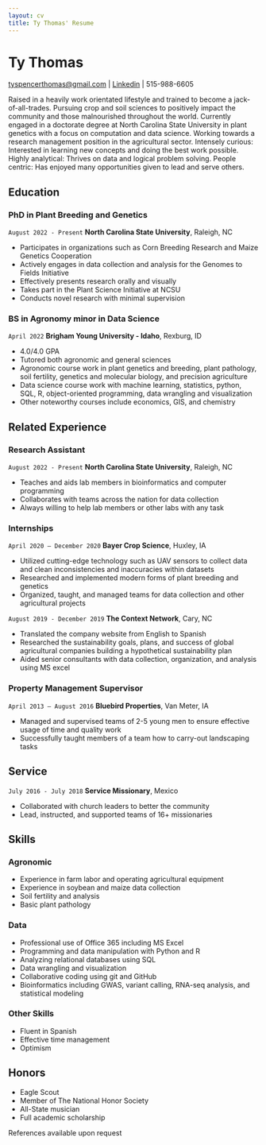```yaml
---
layout: cv
title: Ty Thomas' Resume
---
```

# Ty Thomas

<div id="webaddress">
<a href="tyspencerthomas@gmail.com">tyspencerthomas@gmail.com</a>
| <a href="https://www.linkedin.com/in/tyspencerthomas">Linkedin</a>
| 515-988-6605
</div>

Raised in a heavily work orientated lifestyle and trained to become a jack-of-all-trades. Pursuing crop and soil sciences to positively impact the community and those malnourished throughout the world. Currently engaged in a doctorate degree at North Carolina State University in plant genetics with a focus on computation and data science. Working towards a research management position in the agricultural sector. Intensely curious: Interested in learning new concepts and doing the best work possible. Highly analytical: Thrives on data and logical problem solving. People centric: Has enjoyed many opportunities given to lead and serve others.

<!-- https://www.monique.tech/the-art-of-markdown -->

## Education

### PhD in Plant Breeding and Genetics
`August 2022 - Present`
__North Carolina State University__, Raleigh, NC

- Participates in organizations such as Corn Breeding Research and Maize Genetics Cooperation
- Actively engages in data collection and analysis for the Genomes to Fields Initiative
- Effectively presents research orally and visually
- Takes part in the Plant Science Initiative at NCSU
- Conducts novel research with minimal supervision

### BS in Agronomy minor in Data Science
`April 2022`
__Brigham Young University - Idaho__, Rexburg, ID

- 4.0/4.0 GPA
- Tutored both agronomic and general sciences
- Agronomic course work in plant genetics and breeding, plant pathology, soil fertility, genetics and molecular biology, and precision agriculture
- Data science course work with machine learning, statistics, python, SQL, R, object-oriented programming, data wrangling and visualization
- Other noteworthy courses include economics, GIS, and chemistry




## Related Experience

### Research Assistant
`August 2022 - Present`
__North Carolina State University__, Raleigh, NC

- Teaches and aids lab members in bioinformatics and computer programming
- Collaborates with teams across the nation for data collection
- Always willing to help lab members or other labs with any task

### Internships

`April 2020 – December 2020`
__Bayer Crop Science__, Huxley, IA

- Utilized cutting-edge technology such as UAV sensors to collect data and clean inconsistencies and inaccuracies within datasets
- Researched and implemented modern forms of plant breeding and genetics
- Organized, taught, and managed teams for data collection and other agricultural projects

`August 2019 - December 2019`
__The Context Network__, Cary, NC

- Translated the company website from English to Spanish
- Researched the sustainability goals, plans, and success of global agricultural companies building a hypothetical sustainability plan
- Aided senior consultants with data collection, organization, and analysis using MS excel

### Property Management Supervisor 

`April 2013 – August 2016`
__Bluebird Properties__, Van Meter, IA

- Managed and supervised teams of 2-5 young men to ensure effective usage of time and quality work
- Successfully taught members of a team how to carry-out landscaping tasks

## Service

`July 2016 - July 2018`
__Service Missionary__, Mexico
- Collaborated with church leaders to better the community
- Lead, instructed, and supported teams of 16+ missionaries

## Skills

### Agronomic
- Experience in farm labor and operating agricultural equipment
- Experience in soybean and maize data collection
- Soil fertility and analysis
- Basic plant pathology

### Data
- Professional use of Office 365 including MS Excel
- Programming and data manipulation with Python and R
- Analyzing relational databases using SQL
- Data wrangling and visualization
- Collaborative coding using git and GitHub
- Bioinformatics including GWAS, variant calling, RNA-seq analysis, and statistical modeling

### Other Skills
- Fluent in Spanish
- Effective time management
- Optimism 

## Honors

- Eagle Scout
- Member of The National Honor Society
- All-State musician
- Full academic scholarship

References available upon request


<!-- ### Footer

Last updated: July 2023 -->

